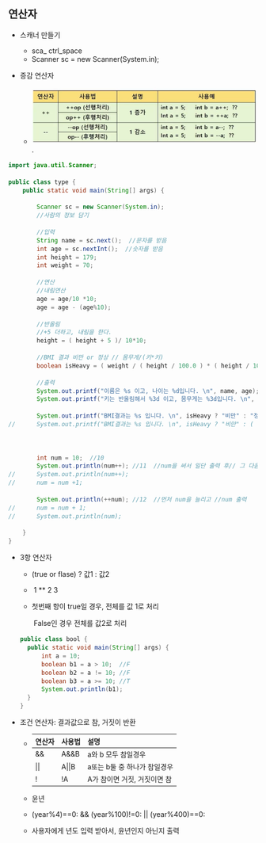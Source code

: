 ##  연산자

- 스캐너 만들기
  - sca_ ctrl_space
  - Scanner sc = new Scanner(System.in);

- 증감 연산자
  - ![image-20220331202018591](images/image-20220331202018591.png).

```java
import java.util.Scanner;

public class type {
	public static void main(String[] args) {
		
		Scanner sc = new Scanner(System.in);
		//사람의 정보 담기
		
		//입력		
		String name = sc.next();  //문자를 받음
		int age = sc.nextInt();  //숫자를 받음
		int height = 179;
		int weight = 70;
		
		//연산
		//내림연산
		age = age/10 *10;
		age = age - (age%10);
		
		//반올림
		//+5 더하고, 내림을 한다.
		height = ( height + 5 )/ 10*10;
		
		//BMI 결과 비만 or 정상 // 몸무게/(키*키)
		boolean isHeavy = ( weight / ( height / 100.0 ) * ( height / 100.0 ) ) > 30;
		
		//출력
		System.out.printf("이름은 %s 이고, 나이는 %d입니다. \n", name, age);
		System.out.printf("키는 반올림해서 %3d 이고, 몸무게는 %3d입니다. \n", height, weight);
		
		System.out.printf("BMI결과는 %s 입니다. \n", isHeavy ? "비만" : "정상");
//		System.out.printf("BMI결과는 %s 입니다. \n", isHeavy ? "비만" : ( ? "과체중"));
		
		
		
		int num = 10;  //10
		System.out.println(num++); //11  //num을 써서 일단 출력 후// 그 다음에 늘리기
//		System.out.println(num++);
//		num = num +1;
		
		System.out.println(++num); //12  //먼저 num을 늘리고 //num 출력
//		num = num + 1;
//		System.out.println(num);		
		
	}
}

```

- 3항 연산자

  - (true or flase) ? 값1 : 값2

  - ​       1 **             2       3

  - 첫번째 항이 true일 경우, 전체를 값 1로 처리

    ​		   		False인 경우 전체를 값2로 처리

  ```java
  public class bool {
  	public static void main(String[] args) {
  		int a = 10;
  		boolean b1 = a > 10;  //F
  		boolean b2 = a != 10; //F
  		boolean b3 = a >= 10; //T
  		System.out.println(b1);
  	}
  }
  ```

- 조건 연산자: 결과값으로 참, 거짓이 반환

  - | 연산자 | 사용법 | 설명                         |
    | ------ | ------ | ---------------------------- |
    | &&     | A&&B   | a와 b 모두 참일경우          |
    | \|\|   | A\|\|B | a또는 b둘 중 하나가 참일경우 |
    | !      | !A     | A가 참이면 거짓, 거짓이면 참 |

  - 윤년
  - (year%4)==0: && (year%100)!=0:    ||    (year%400)==0:

  - 사용자에게 년도 입력 받아서, 윤년인지 아닌지 출력


